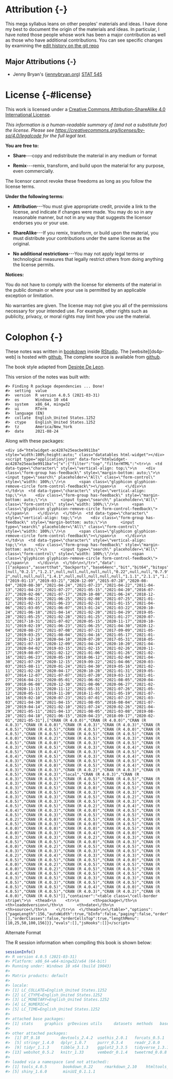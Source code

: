 



<!--class Links-->
[web]: https://smasongarrison.github.io/syllabi
[git]: https://github.com/smasongarrison/syllabi
[slides]: https://github.com/DataScience4Psych/slides
[edits]: https://github.com/smasongarrison/syllabi/commits/main
<!-- keep-->

[stat-545]: https://stat545.com
[jennybryan]: https://jennybryan.org

[albano-class]: https://www.thetaminusb.com/intro-measurement-r/
[noba]: https://nobaproject.com/
[ytplaylist]: https://ytplaylist-len.herokuapp.com/


<!--R Links-->
[cran]: https://cloud.r-project.org
[cran-faq]: https://cran.r-project.org/faqs.html
[cran-R-admin]: http://cran.r-project.org/doc/manuals/R-admin.html
[cran-add-ons]: https://cran.r-project.org/doc/manuals/R-admin.html#Add_002don-packages
[r-proj]: https://www.r-project.org
[stat-545]: https://stat545.com
[software-carpentry]: https://software-carpentry.org
[cran-r-extensions]: https://cran.r-project.org/doc/manuals/r-release/R-exts.html

<!--RStudio Links-->
[rstudio-preview]: https://www.rstudio.com/products/rstudio/download/preview/
[rstudio-official]: https://www.rstudio.com/products/rstudio/#Desktop
[rstudio-workbench]: https://www.rstudio.com/wp-content/uploads/2014/04/rstudio-workbench.png
[rstudio-support]: https://support.rstudio.com/hc/en-us
[rstudio-R-help]: https://support.rstudio.com/hc/en-us/articles/200552336-Getting-Help-with-R
[rstudio-customizing]: https://support.rstudio.com/hc/en-us/articles/200549016-Customizing-RStudio
[rstudio-key-shortcuts]: https://support.rstudio.com/hc/en-us/articles/200711853-Keyboard-Shortcuts
[rstudio-command-history]: https://support.rstudio.com/hc/en-us/articles/200526217-Command-History
[rstudio-using-projects]: https://support.rstudio.com/hc/en-us/articles/200526207-Using-Projects
[rstudio-code-snippets]: https://support.rstudio.com/hc/en-us/articles/204463668-Code-Snippets
[rstudio-dplyr-cheatsheet-download]: https://github.com/rstudio/cheatsheets/raw/master/data-transformation.pdf
[rstudio-regex-cheatsheet]: https://www.rstudio.com/wp-content/uploads/2016/09/RegExCheatsheet.pdf
[rstudio-devtools]: https://www.rstudio.com/products/rpackages/devtools/

<!--HappyGitWithR Links-->
[happy-git]: https://happygitwithr.com
[hg-install-git]: https://happygitwithr.com/install-git.html
[hg-git-client]: https://happygitwithr.com/git-client.html
[hg-github-account]: https://happygitwithr.com/github-acct.html
[hg-install-r-rstudio]: https://happygitwithr.com/install-r-rstudio.html
[hg-connect-intro]: https://happygitwithr.com/connect-intro.html
[hg-browsability]: https://happygitwithr.com/workflows-browsability.html
[hg-shell]: https://happygitwithr.com/shell.html

<!--Package Links-->
[rmarkdown]: https://rmarkdown.rstudio.com
[knitr-faq]: https://yihui.name/knitr/faq/

[tidyverse-main-page]: https://www.tidyverse.org
[tidyverse-web]: https://tidyverse.tidyverse.org
[tidyverse-github]: https://github.com/hadley/tidyverse

[dplyr-web]: https://dplyr.tidyverse.org
[dplyr-cran]: https://CRAN.R-project.org/package=dplyr
[dplyr-github]: https://github.com/hadley/dplyr
[dplyr-vignette-intro]: https://cran.r-project.org/web/packages/dplyr/vignettes/dplyr.html
[dplyr-vignette-window-fxns]: https://cran.r-project.org/web/packages/dplyr/vignettes/window-functions.html
[dplyr-vignette-two-table]: https://dplyr.tidyverse.org/articles/two-table.html

[lubridate-web]: https://lubridate.tidyverse.org
[lubridate-cran]: https://CRAN.R-project.org/package=lubridate
[lubridate-github]: https://github.com/tidyverse/lubridate
[lubridate-vignette]: https://cran.r-project.org/web/packages/lubridate/vignettes/lubridate.html

[tidyr-web]: https://tidyr.tidyverse.org
[tidyr-cran]: https://CRAN.R-project.org/package=tidyr 

[readr-web]: https://readr.tidyverse.org
[readr-vignette-intro]: https://cran.r-project.org/web/packages/readr/vignettes/readr.html

[stringr-web]: https://stringr.tidyverse.org
[stringr-cran]: https://CRAN.R-project.org/package=stringr

[ggplot2-web]: https://ggplot2.tidyverse.org
[ggplot2-tutorial]: https://github.com/jennybc/ggplot2-tutorial
[ggplot2-reference]: https://docs.ggplot2.org/current/
[ggplot2-cran]: https://CRAN.R-project.org/package=ggplot2
[ggplot2-github]: https://github.com/tidyverse/ggplot2
[ggplot2-theme-args]: https://ggplot2.tidyverse.org/reference/ggtheme.html#arguments

[gapminder-web]: https://www.gapminder.org
[gapminder-cran]: https://CRAN.R-project.org/package=gapminder

[assertthat-cran]: https://CRAN.R-project.org/package=assertthat
[assertthat-github]: https://github.com/hadley/assertthat

[ensurer-cran]: https://CRAN.R-project.org/package=ensurer
[ensurer-github]: https://github.com/smbache/ensurer

[assertr-cran]: https://CRAN.R-project.org/package=assertr
[assertr-github]: https://github.com/ropensci/assertr

[assertive-cran]: https://CRAN.R-project.org/package=assertive
[assertive-bitbucket]: https://bitbucket.org/richierocks/assertive/src/master/

[testthat-cran]: https://CRAN.R-project.org/package=testthat
[testthat-github]: https://github.com/r-lib/testthat
[testthat-web]: https://testthat.r-lib.org

[viridis-cran]: https://CRAN.R-project.org/package=viridis
[viridis-github]: https://github.com/sjmgarnier/viridis
[viridis-vignette]: https://cran.r-project.org/web/packages/viridis/vignettes/intro-to-viridis.html

[colorspace-cran]: https://CRAN.R-project.org/package=colorspace
[colorspace-vignette]: https://cran.r-project.org/web/packages/colorspace/vignettes/hcl-colors.pdf

[cowplot-cran]: https://CRAN.R-project.org/package=cowplot
[cowplot-github]: https://github.com/wilkelab/cowplot
[cowplot-vignette]: https://cran.r-project.org/web/packages/cowplot/vignettes/introduction.html

[devtools-cran]: https://CRAN.R-project.org/package=devtools
[devtools-github]: https://github.com/r-lib/devtools
[devtools-web]: https://devtools.r-lib.org
[devtools-cheatsheet]: https://www.rstudio.com/wp-content/uploads/2015/03/devtools-cheatsheet.pdf
[devtools-cheatsheet-old]: https://rawgit.com/rstudio/cheatsheets/master/package-development.pdf
[devtools-1-6]: https://blog.rstudio.com/2014/10/02/devtools-1-6/
[devtools-1-8]: https://blog.rstudio.com/2015/05/11/devtools-1-9-0/
[devtools-1-9-1]: https://blog.rstudio.com/2015/09/13/devtools-1-9-1/

[googlesheets-cran]: https://CRAN.R-project.org/package=googlesheets
[googlesheets-github]: https://github.com/jennybc/googlesheets

[tidycensus-cran]: https://CRAN.R-project.org/package=tidycensus
[tidycensus-github]: https://github.com/walkerke/tidycensus
[tidycensus-web]: https://walkerke.github.io/tidycensus/index.html

[fs-web]: https://fs.r-lib.org/index.html
[fs-cran]: https://CRAN.R-project.org/package=fs
[fs-github]: https://github.com/r-lib/fs

[plumber-web]: https://www.rplumber.io
[plumber-docs]: https://www.rplumber.io/docs/
[plumber-github]: https://github.com/trestletech/plumber
[plumber-cran]: https://CRAN.R-project.org/package=plumber

[plyr-web]: http://plyr.had.co.nz

[magrittr-web]: https://magrittr.tidyverse.org
[forcats-web]: https://forcats.tidyverse.org
[glue-web]: https://glue.tidyverse.org
[stringi-cran]: https://CRAN.R-project.org/package=stringi
[rex-github]: https://github.com/kevinushey/rex
[rcolorbrewer-cran]: https://CRAN.R-project.org/package=RColorBrewer
[dichromat-cran]: https://CRAN.R-project.org/package=dichromat

[rdryad-web]: https://docs.ropensci.org/rdryad/
[rdryad-cran]: https://CRAN.R-project.org/package=rdryad
[rdryad-github]: https://github.com/ropensci/rdryad

[roxygen2-cran]: https://CRAN.R-project.org/package=roxygen2
[roxygen2-vignette]: https://cran.r-project.org/web/packages/roxygen2/vignettes/rd.html

[shinythemes-web]: https://rstudio.github.io/shinythemes/
[shinythemes-cran]: https://CRAN.R-project.org/package=shinythemes

[shinyjs-web]: https://deanattali.com/shinyjs/
[shinyjs-cran]: https://CRAN.R-project.org/package=shinyjs
[shinyjs-github]: https://github.com/daattali/shinyjs

[leaflet-web]: https://rstudio.github.io/leaflet/
[leaflet-cran]: https://CRAN.R-project.org/package=leaflet
[leaflet-github]: https://github.com/rstudio/leaflet

[ggvis-web]: https://ggvis.rstudio.com
[ggvis-cran]: https://CRAN.R-project.org/package=ggvis
 
[usethis-web]: https://usethis.r-lib.org
[usethis-cran]: https://CRAN.R-project.org/package=usethis
[usethis-github]: https://github.com/r-lib/usethis

[pkgdown-web]: https://pkgdown.r-lib.org
[gh-github]: https://github.com/r-lib/gh

[httr-web]: https://httr.r-lib.org
[httr-cran]: https://CRAN.R-project.org/package=httr
[httr-github]: https://github.com/r-lib/httr

[gistr-web]: https://docs.ropensci.org/gistr
[gistr-cran]: https://CRAN.R-project.org/package=gistr
[gistr-github]: https://github.com/ropensci/gistr

[rvest-web]: https://rvest.tidyverse.org
[rvest-cran]: https://CRAN.R-project.org/package=rvest
[rvest-github]: https://github.com/tidyverse/rvest

[xml2-web]: https://xml2.r-lib.org
[xml2-cran]: https://CRAN.R-project.org/package=xml2
[xml2-github]: https://github.com/r-lib/xml2

[jsonlite-paper]: https://arxiv.org/abs/1403.2805
[jsonlite-cran]: https://CRAN.R-project.org/package=jsonlite
[jsonlite-github]: https://github.com/jeroen/jsonlite

[readxl-web]: https://readxl.tidyverse.org
[readxl-github]: https://github.com/tidyverse/readxl
[readxl-cran]: https://CRAN.R-project.org/package=readxl

[janitor-web]: http://sfirke.github.io/janitor/
[janitor-cran]: https://CRAN.R-project.org/package=janitor
[janitor-github]: https://github.com/sfirke/janitor

[purrr-web]: https://purrr.tidyverse.org
[curl-cran]: https://CRAN.R-project.org/package=curl

<!--Shiny links-->
[shinydashboard-web]: https://rstudio.github.io/shinydashboard/
[shinydashboard-cran]: https://CRAN.R-project.org/package=shinydashboard
[shinydashboard-github]: https://github.com/rstudio/shinydashboard


[shiny-official-web]: https://shiny.rstudio.com
[shiny-official-tutorial]: https://shiny.rstudio.com/tutorial/
[shiny-cheatsheet]: https://shiny.rstudio.com/images/shiny-cheatsheet.pdf
[shiny-articles]: https://shiny.rstudio.com/articles/
[shiny-bookdown]: https://bookdown.org/yihui/rmarkdown/shiny-documents.html
[shiny-google-groups]: https://groups.google.com/forum/#!forum/shiny-discuss
[shiny-stack-overflow]: https://stackoverflow.com/questions/tagged/shiny
[shinyapps-web]: https://www.shinyapps.io
[shiny-server-setup]: https://deanattali.com/2015/05/09/setup-rstudio-shiny-server-digital-ocean/
[shiny-reactivity]: https://shiny.rstudio.com/articles/understanding-reactivity.html
[shiny-debugging]: https://shiny.rstudio.com/articles/debugging.html
[shiny-server]: https://www.rstudio.com/products/shiny/shiny-server/

<!--Publications--> 
[adv-r]: http://adv-r.had.co.nz
[adv-r-fxns]: http://adv-r.had.co.nz/Functions.html
[adv-r-dsl]: http://adv-r.had.co.nz/dsl.html
[adv-r-defensive-programming]: http://adv-r.had.co.nz/Exceptions-Debugging.html#defensive-programming
[adv-r-fxn-args]: http://adv-r.had.co.nz/Functions.html#function-arguments
[adv-r-return-values]: http://adv-r.had.co.nz/Functions.html#return-values
[adv-r-closures]: http://adv-r.had.co.nz/Functional-programming.html#closures

[r4ds]: https://r4ds.had.co.nz
[r4ds-transform]: https://r4ds.had.co.nz/transform.html
[r4ds-strings]: https://r4ds.had.co.nz/strings.html
[r4ds-readr-strings]: https://r4ds.had.co.nz/data-import.html#readr-strings
[r4ds-dates-times]: https://r4ds.had.co.nz/dates-and-times.html
[r4ds-data-import]: http://r4ds.had.co.nz/data-import.html
[r4ds-relational-data]: https://r4ds.had.co.nz/relational-data.html
[r4ds-pepper-shaker]: https://r4ds.had.co.nz/vectors.html#lists-of-condiments

[r-pkgs2]: https://r-pkgs.org/index.html
[r-pkgs2-whole-game]: https://r-pkgs.org/whole-game.html
[r-pkgs2-description]: https://r-pkgs.org/description.html
[r-pkgs2-man]: https://r-pkgs.org/man.htm
[r-pkgs2-tests]: https://r-pkgs.org/tests.html
[r-pkgs2-namespace]: https://r-pkgs.org/namespace.html
[r-pkgs2-vignettes]: https://r-pkgs.org/vignettes.html
[r-pkgs2-release]: https://r-pkgs.org/release.html
[r-pkgs2-r-code]: https://r-pkgs.org/r.html#r

[r-graphics-cookbook]: http://shop.oreilly.com/product/0636920023135.do

[cookbook-for-r]: http://www.cookbook-r.com 
[cookbook-for-r-graphs]: http://www.cookbook-r.com/Graphs/
[cookbook-for-r-multigraphs]: http://www.cookbook-r.com/Graphs/Multiple_graphs_on_one_page_(ggplot2)/

[elegant-graphics-springer]: https://www.springer.com/gp/book/9780387981413

[testthat-article]: https://journal.r-project.org/archive/2011-1/RJournal_2011-1_Wickham.pdf
[worry-about-color]: https://github.com/DataScience4Psych/DataScience4Psych/blob/master/admin/pdfs/Why%20Should%20Engineers%20and%20Scientists%20Be%20Worried%20About%20Color.pdf
[escaping-rgbland-pdf]: https://eeecon.uibk.ac.at/~zeileis/papers/Zeileis+Hornik+Murrell-2009.pdf
[escaping-rgbland-doi]: https://doi.org/10.1016/j.csda.2008.11.033


<!--R Documentation-->
[rdocs-extremes]: https://rdrr.io/r/base/Extremes.html
[rdocs-range]: https://rdrr.io/r/base/range.html
[rdocs-quantile]: https://rdrr.io/r/stats/quantile.html
[rdocs-c]: https://rdrr.io/r/base/c.html
[rdocs-list]: https://rdrr.io/r/base/list.html
[rdocs-lm]: https://rdrr.io/r/stats/lm.html
[rdocs-coef]: https://rdrr.io/r/stats/coef.html
[rdocs-devices]: https://rdrr.io/r/grDevices/Devices.html
[rdocs-ggsave]: https://rdrr.io/cran/ggplot2/man/ggsave.html
[rdocs-dev]: https://rdrr.io/r/grDevices/dev.html


<!--Wikipedia Links-->
[wiki-snake-case]: https://en.wikipedia.org/wiki/Snake_case
[wiki-hello-world]: https://en.wikipedia.org/wiki/%22Hello,_world!%22_program
[wiki-janus]: https://en.wikipedia.org/wiki/Janus
[wiki-nesting-dolls]: https://en.wikipedia.org/wiki/Matryoshka_doll
[wiki-pure-fxns]: https://en.wikipedia.org/wiki/Pure_function
[wiki-camel-case]: https://en.wikipedia.org/wiki/Camel_case
[wiki-mojibake]: https://en.wikipedia.org/wiki/Mojibake
[wiki-row-col-major-order]: https://en.wikipedia.org/wiki/Row-_and_column-major_order
[wiki-boxplot]: https://en.wikipedia.org/wiki/Box_plot
[wiki-brewer]: https://en.wikipedia.org/wiki/Cynthia_Brewer
[wiki-vector-graphics]: https://en.wikipedia.org/wiki/Vector_graphics
[wiki-raster-graphics]: https://en.wikipedia.org/wiki/Raster_graphics
[wiki-dry]: https://en.wikipedia.org/wiki/Don%27t_repeat_yourself
[wiki-web-scraping]: https://en.wikipedia.org/wiki/Web_scraping
[wiki-xpath]: https://en.wikipedia.org/wiki/XPath
[wiki-css-selector]: https://en.wikipedia.org/wiki/Cascading_Style_Sheets#Selector


<!--Misc. Links-->
[split-apply-combine]: https://www.jstatsoft.org/article/view/v040i01
[useR-2014-dropbox]: https://www.dropbox.com/sh/i8qnluwmuieicxc/AAAgt9tIKoIm7WZKIyK25lh6a
[gh-pages]: https://pages.github.com
[html-preview]: http://htmlpreview.github.io
[tj-mahr-slides]: https://github.com/tjmahr/MadR_Pipelines
[dataschool-dplyr]: https://www.dataschool.io/dplyr-tutorial-for-faster-data-manipulation-in-r/
[xckd-randall-munroe]: https://fivethirtyeight.com/features/xkcd-randall-munroe-qanda-what-if/
[athena-zeus-forehead]: https://tinyurl.com/athenaforehead
[tidydata-lotr]: https://github.com/jennybc/lotr-tidy#readme
[minimal-make]: https://kbroman.org/minimal_make/
[write-data-tweet]: https://twitter.com/vsbuffalo/statuses/358699162679787521
[belt-and-suspenders]: https://www.wisegeek.com/what-does-it-mean-to-wear-belt-and-suspenders.htm
[research-workflow]: https://www.carlboettiger.info/2012/05/06/research-workflow.html
[yak-shaving]: https://seths.blog/2005/03/dont_shave_that/
[yaml-with-csv]: https://blog.datacite.org/using-yaml-frontmatter-with-csv/
[reproducible-examples]: https://stackoverflow.com/questions/5963269/how-to-make-a-great-r-reproducible-example
[blog-strings-as-factors]: https://notstatschat.tumblr.com/post/124987394001/stringsasfactors-sigh
[bio-strings-as-factors]: https://simplystatistics.org/2015/07/24/stringsasfactors-an-unauthorized-biography
[stackexchange-outage]: https://stackstatus.net/post/147710624694/outage-postmortem-july-20-2016
[email-regex]: https://emailregex.com
[fix-atom-bug]: https://davidvgalbraith.com/how-i-fixed-atom/
[icu-regex]: http://userguide.icu-project.org/strings/regexp
[regex101]: https://regex101.com
[regexr]: https://regexr.com
[utf8-debug]: http://www.i18nqa.com/debug/utf8-debug.html
[unicode-no-excuses]: https://www.joelonsoftware.com/2003/10/08/the-absolute-minimum-every-software-developer-absolutely-positively-must-know-about-unicode-and-character-sets-no-excuses/
[programmers-encoding]: http://kunststube.net/encoding/
[encoding-probs-ruby]: https://www.justinweiss.com/articles/3-steps-to-fix-encoding-problems-in-ruby/
[theyre-to-theyre]: https://www.justinweiss.com/articles/how-to-get-from-theyre-to-theyre/
[lubridate-ex1]: https://www.r-exercises.com/2016/08/15/dates-and-times-simple-and-easy-with-lubridate-part-1/
[lubridate-ex2]: https://www.r-exercises.com/2016/08/29/dates-and-times-simple-and-easy-with-lubridate-exercises-part-2/
[lubridate-ex3]: https://www.r-exercises.com/2016/10/04/dates-and-times-simple-and-easy-with-lubridate-exercises-part-3/
[google-sql-join]: https://www.google.com/search?q=sql+join&tbm=isch
[min-viable-product]: https://blog.fastmonkeys.com/
[telescope-rule]: http://c2.com/cgi/wiki?TelescopeRule
[unix-philosophy]: http://www.faqs.org/docs/artu/ch01s06.html
[twitter-wrathematics]: https://twitter.com/wrathematics
[robbins-effective-graphs]: https://www.amazon.com/Creating-Effective-Graphs-Naomi-Robbins/dp/0985911123
[r-graph-catalog-github]: https://github.com/jennybc/r-graph-catalog
[google-pie-charts]: https://www.google.com/search?q=pie+charts+suck
[why-pie-charts-suck]: https://www.richardhollins.com/blog/why-pie-charts-suck/
[worst-figure]: https://robjhyndman.com/hyndsight/worst-figure/
[naomi-robbins]: http://www.nbr-graphs.com
[hadley-github-index]: https://hadley.github.io
[scipy-2015-matplotlib-colors]: https://www.youtube.com/watch?v=xAoljeRJ3lU
[winston-chang-github]: https://github.com/wch
[favorite-rgb-color]: https://manyworldstheory.com/2013/01/15/my-favorite-rgb-color/
[stowers-color-chart]: https://web.archive.org/web/20121022044903/http://research.stowers-institute.org/efg/R/Color/Chart/
[stowers-using-color-in-R]: https://www.uv.es/conesa/CursoR/material/UsingColorInR.pdf
[zombie-project]: https://imgur.com/ewmBeQG
[tweet-project-resurfacing]: https://twitter.com/JohnDCook/status/522377493417033728
[rgraphics-looks-tips]: https://blog.revolutionanalytics.com/2009/01/10-tips-for-making-your-r-graphics-look-their-best.html
[rgraphics-svg-tips]: https://blog.revolutionanalytics.com/2011/07/r-svg-graphics.html
[zev-ross-cheatsheet]: http://zevross.com/blog/2014/08/04/beautiful-plotting-in-r-a-ggplot2-cheatsheet-3/
[parker-writing-r-packages]: https://hilaryparker.com/2014/04/29/writing-an-r-package-from-scratch/
[broman-r-packages]: https://kbroman.org/pkg_primer/
[broman-tools4rr]: https://kbroman.org/Tools4RR/
[leeks-r-packages]: https://github.com/jtleek/rpackages
[build-maintain-r-packages]: https://thepoliticalmethodologist.com/2014/08/14/building-and-maintaining-r-packages-with-devtools-and-roxygen2/
[murdoch-package-vignette-slides]: https://web.archive.org/web/20160824010213/http://www.stats.uwo.ca/faculty/murdoch/ism2013/5Vignettes.pdf
[how-r-searches]: http://blog.obeautifulcode.com/R/How-R-Searches-And-Finds-Stuff/




# Attribution {-}

This mega syllabus leans on other peoples' materials and ideas. I have done my best to document the origin of the materials and ideas. In particular, I have noted those people whose work has been a major contribution as well as those who have additional contributions. You can see specific changes by examining the [edit history on the git repo](https://github.com/smasongarrison/Syllabi/commits/main)

## Major Attributions  {-}

* Jenny Bryan's ([jennybryan.org](https://jennybryan.org)) [STAT 545][stat-545]


<!-- ## Additional Attributions  {-} -->


# License {-#license}

This work is licensed under a [Creative Commons Attribution-ShareAlike 4.0 International License](https://creativecommons.org/licenses/by-sa/4.0/).

<center>
<i class="fab fa-creative-commons fa-2x"></i><i class="fab fa-creative-commons-by fa-2x"></i><i class="fab fa-creative-commons-sa fa-2x"></i>
</center>

*This information is a human-readable summary of (and not a substitute for) the license.
Please see <https://creativecommons.org/licenses/by-sa/4.0/legalcode> for the full legal text.*

**You are free to:**

- **Share**---copy and redistribute the material in any medium or
  format

- **Remix**---remix, transform, and build upon the material for any
  purpose, even commercially.

The licensor cannot revoke these freedoms as long as you follow the
license terms.

**Under the following terms:**

- **Attribution**---You must give appropriate credit, provide a link
  to the license, and indicate if changes were made. You may do so in
  any reasonable manner, but not in any way that suggests the licensor
  endorses you or your use.
  
- **ShareAlike**---If you remix, transform, or build upon the material, you must distribute your contributions under the same license as the original. 

- **No additional restrictions**---You may not apply legal terms or
  technological measures that legally restrict others from doing
  anything the license permits.

**Notices:**

You do not have to comply with the license for elements of the
material in the public domain or where your use is permitted by an
applicable exception or limitation.

No warranties are given. The license may not give you all of the
permissions necessary for your intended use. For example, other rights
such as publicity, privacy, or moral rights may limit how you use the
material.






# Colophon {-}

These notes was written in [bookdown](http://bookdown.org/) inside [RStudio](http://www.rstudio.com/ide/). The [website][ds4p-web] is hosted with [github](https://www.github.com), The complete source is available from [github][git].

The book style adapted from [Desirée De Leon](https://desiree.rbind.io/).

This version of the notes was built with:




```
#> Finding R package dependencies ... Done!
#>  setting  value                       
#>  version  R version 4.0.5 (2021-03-31)
#>  os       Windows 10 x64              
#>  system   x86_64, mingw32             
#>  ui       RTerm                       
#>  language (EN)                        
#>  collate  English_United States.1252  
#>  ctype    English_United States.1252  
#>  tz       America/New_York            
#>  date     2021-08-24
```

Along with these packages:


```{=html}
<div id="htmlwidget-ac4287e25eacbe9911ba" style="width:100%;height:auto;" class="datatables html-widget"></div>
<script type="application/json" data-for="htmlwidget-ac4287e25eacbe9911ba">{"x":{"filter":"top","filterHTML":"<tr>\n  <td data-type=\"character\" style=\"vertical-align: top;\">\n    <div class=\"form-group has-feedback\" style=\"margin-bottom: auto;\">\n      <input type=\"search\" placeholder=\"All\" class=\"form-control\" style=\"width: 100%;\"/>\n      <span class=\"glyphicon glyphicon-remove-circle form-control-feedback\"><\/span>\n    <\/div>\n  <\/td>\n  <td data-type=\"character\" style=\"vertical-align: top;\">\n    <div class=\"form-group has-feedback\" style=\"margin-bottom: auto;\">\n      <input type=\"search\" placeholder=\"All\" class=\"form-control\" style=\"width: 100%;\"/>\n      <span class=\"glyphicon glyphicon-remove-circle form-control-feedback\"><\/span>\n    <\/div>\n  <\/td>\n  <td data-type=\"character\" style=\"vertical-align: top;\">\n    <div class=\"form-group has-feedback\" style=\"margin-bottom: auto;\">\n      <input type=\"search\" placeholder=\"All\" class=\"form-control\" style=\"width: 100%;\"/>\n      <span class=\"glyphicon glyphicon-remove-circle form-control-feedback\"><\/span>\n    <\/div>\n  <\/td>\n  <td data-type=\"character\" style=\"vertical-align: top;\">\n    <div class=\"form-group has-feedback\" style=\"margin-bottom: auto;\">\n      <input type=\"search\" placeholder=\"All\" class=\"form-control\" style=\"width: 100%;\"/>\n      <span class=\"glyphicon glyphicon-remove-circle form-control-feedback\"><\/span>\n    <\/div>\n  <\/td>\n<\/tr>","data":[["askpass","assertthat","backports","base64enc","bit","bit64","bitops","blob","bookdown","brew","brio","broom","cachem","callr","cellranger","checkmate","cli","clipr","colorspace","commonmark","conflicted","cpp11","crayon","credentials","crosstalk","crul","curl","data.table","DBI","dbplyr","desc","devtools","dichromat","diffobj","digest","dplyr","DT","dtplyr","ellipsis","evaluate","fansi","farver","fastmap","forcats","fs","gapminder","gargle","gender","genderdata","generics","geonames","gert","ggplot2","gh","gitcreds","glue","googledrive","googlesheets4","gridExtra","gt","gtable","haven","highr","hms","htmltools","htmlwidgets","httpcode","httr","ids","ini","isoband","jsonlite","knitr","labeling","later","lattice","lazyeval","lifecycle","lubridate","magrittr","markdown","MASS","Matrix","memoise","mgcv","mime","modelr","munsell","nlme","openssl","pillar","pkgbuild","pkgconfig","pkgload","plyr","praise","prettyunits","processx","progress","promises","ps","purrr","R6","rappdirs","rcmdcheck","RColorBrewer","Rcpp","readr","readxl","rebird","rematch","rematch2","remotes","reprex","reshape2","rjson","rlang","rmarkdown","roxygen2","rplos","rprojroot","rstudioapi","rversions","rvest","sass","scales","selectr","sessioninfo","solrium","stringi","stringr","sys","testthat","tibble","tidyr","tidyselect","tidyverse","tinytex","triebeard","tzdb","urltools","usethis","utf8","uuid","vctrs","viridis","viridisLite","vroom","waldo","whisker","withr","xfun","xml2","xopen","yaml","zip"],[null,"0.2.1","1.2.1",null,null,null,null,null,"0.22",null,null,"0.7.9","1.0.5","3.7.0","1.1.0",null,"3.0.1",null,"2.0-2",null,null,null,"1.4.1",null,null,null,null,null,"1.1.1","2.1.1","1.3.0","2.4.2",null,null,"0.6.27","1.0.7","0.18",null,"0.3.2","0.14","0.5.0",null,"1.1.0","0.5.1","1.5.0",null,null,null,null,"0.1.0",null,null,"3.3.5",null,null,"1.4.2",null,null,null,null,"0.3.0","2.4.3",null,"1.1.0","0.5.1.1","1.5.3",null,"1.4.2",null,null,null,"1.7.2","1.33",null,null,null,null,"1.0.0","1.7.10","2.0.1",null,null,null,"2.0.0",null,null,"0.1.8","0.5.0",null,null,"1.6.2","1.2.0","2.0.3","1.2.1",null,null,"1.1.1","3.5.2",null,null,"1.6.0","0.3.4","2.5.0",null,null,null,"1.0.7","2.0.0","1.3.1",null,null,null,"2.4.0","2.0.1",null,null,"0.4.10","2.10",null,null,"2.0.2","0.13",null,"1.0.1","0.4.0","1.1.1",null,"1.1.1",null,"1.7.3","1.4.0",null,"3.0.4","3.1.3","1.1.3","1.1.1","1.3.1",null,null,"0.1.2",null,"2.0.1","1.2.2",null,"0.3.8",null,null,null,null,null,"2.4.2","0.24","1.3.2",null,"2.2.1",null],["2019-01-13","2019-03-21","2020-12-09","2015-07-28","2020-08-04","2020-08-30","2021-04-24","2021-07-23","2021-04-22","2011-04-13","2021-04-23","2021-07-27","2021-05-15","2021-04-20","2016-07-27","2020-02-06","2021-07-17","2020-10-08","2021-06-24","2018-12-01","2019-06-21","2021-06-25","2021-02-08","2021-07-25","2021-01-12","2021-02-15","2021-06-23","2021-02-21","2021-01-15","2021-04-06","2021-03-05","2021-06-07","2013-01-24","2021-03-22","2020-10-24","2021-06-18","2021-04-14","2021-02-20","2021-04-29","2019-05-28","2021-05-25","2021-02-28","2021-01-25","2021-01-27","2020-07-31","2017-10-31","2021-07-02","2020-05-15","2020-11-17","2020-10-31","2019-02-19","2021-06-23","2021-06-25","2021-04-30","2020-12-04","2020-08-27","2021-07-08","2021-07-21","2017-09-09","2021-05-12","2019-03-25","2021-08-04","2021-04-16","2021-05-17","2021-01-22","2020-12-10","2020-04-10","2020-07-20","2017-05-31","2018-05-20","2021-07-13","2020-12-09","2021-04-24","2020-10-20","2021-04-23","2020-04-02","2019-03-15","2021-02-15","2021-02-26","2020-11-17","2019-08-07","2021-02-12","2021-01-06","2021-01-26","2021-02-16","2021-06-23","2020-05-19","2018-06-12","2021-02-04","2021-04-30","2021-07-29","2020-12-15","2019-09-22","2021-04-06","2020-03-03","2015-08-11","2020-01-24","2021-04-30","2019-05-16","2021-02-11","2021-02-28","2020-04-17","2020-10-28","2021-01-31","2019-05-07","2014-12-07","2021-07-07","2021-07-20","2019-03-13","2021-01-27","2016-04-21","2020-05-01","2021-06-02","2021-08-05","2020-04-09","2018-06-08","2020-12-30","2021-08-06","2020-06-27","2021-02-23","2020-11-15","2020-11-12","2021-05-31","2021-07-26","2021-05-12","2020-05-11","2019-11-20","2018-11-05","2021-05-19","2021-07-16","2019-02-10","2020-07-23","2021-07-01","2021-07-23","2021-03-03","2021-04-30","2021-04-15","2021-08-05","2016-08-04","2021-07-20","2019-04-14","2021-02-10","2021-07-24","2020-02-26","2021-04-29","2021-05-11","2021-04-13","2021-08-05","2021-03-08","2019-08-28","2021-04-18","2021-06-15","2020-04-23","2018-09-17","2020-02-01","2021-05-31"],["CRAN (R 4.0.0)","CRAN (R 4.0.0)","CRAN (R 4.0.3)","CRAN (R 4.0.0)","CRAN (R 4.0.3)","CRAN (R 4.0.3)","CRAN (R 4.0.5)","CRAN (R 4.0.5)","CRAN (R 4.0.5)","CRAN (R 4.0.0)","CRAN (R 4.0.5)","CRAN (R 4.0.5)","CRAN (R 4.0.5)","CRAN (R 4.0.5)","CRAN (R 4.0.0)","CRAN (R 4.0.2)","CRAN (R 4.0.5)","CRAN (R 4.0.3)","CRAN (R 4.0.5)","CRAN (R 4.0.0)","CRAN (R 4.0.3)","CRAN (R 4.0.5)","CRAN (R 4.0.3)","CRAN (R 4.0.5)","CRAN (R 4.0.3)","CRAN (R 4.0.4)","CRAN (R 4.0.5)","CRAN (R 4.0.4)","CRAN (R 4.0.3)","CRAN (R 4.0.5)","CRAN (R 4.0.4)","CRAN (R 4.0.5)","CRAN (R 4.0.3)","CRAN (R 4.0.4)","CRAN (R 4.0.3)","CRAN (R 4.0.5)","CRAN (R 4.0.5)","CRAN (R 4.0.5)","CRAN (R 4.0.5)","CRAN (R 4.0.0)","CRAN (R 4.0.5)","CRAN (R 4.0.4)","CRAN (R 4.0.3)","CRAN (R 4.0.3)","CRAN (R 4.0.2)","CRAN (R 4.0.3)","CRAN (R 4.0.5)","CRAN (R 4.0.3)","local","CRAN (R 4.0.3)","CRAN (R 4.0.3)","CRAN (R 4.0.5)","CRAN (R 4.0.5)","CRAN (R 4.0.5)","CRAN (R 4.0.3)","CRAN (R 4.0.2)","CRAN (R 4.0.5)","CRAN (R 4.0.5)","CRAN (R 4.0.3)","CRAN (R 4.0.5)","CRAN (R 4.0.0)","CRAN (R 4.0.5)","CRAN (R 4.0.5)","CRAN (R 4.0.5)","CRAN (R 4.0.3)","CRAN (R 4.0.3)","CRAN (R 4.0.3)","CRAN (R 4.0.3)","CRAN (R 4.0.5)","CRAN (R 4.0.2)","CRAN (R 4.0.5)","CRAN (R 4.0.3)","CRAN (R 4.0.5)","CRAN (R 4.0.3)","CRAN (R 4.0.5)","CRAN (R 4.0.5)","CRAN (R 4.0.2)","CRAN (R 4.0.4)","CRAN (R 4.0.4)","CRAN (R 4.0.3)","CRAN (R 4.0.0)","CRAN (R 4.0.5)","CRAN (R 4.0.5)","CRAN (R 4.0.3)","CRAN (R 4.0.5)","CRAN (R 4.0.5)","CRAN (R 4.0.2)","CRAN (R 4.0.0)","CRAN (R 4.0.5)","CRAN (R 4.0.5)","CRAN (R 4.0.5)","CRAN (R 4.0.3)","CRAN (R 4.0.0)","CRAN (R 4.0.5)","CRAN (R 4.0.0)","CRAN (R 4.0.0)","CRAN (R 4.0.0)","CRAN (R 4.0.5)","CRAN (R 4.0.0)","CRAN (R 4.0.3)","CRAN (R 4.0.4)","CRAN (R 4.0.0)","CRAN (R 4.0.3)","CRAN (R 4.0.3)","CRAN (R 4.0.2)","CRAN (R 4.0.3)","CRAN (R 4.0.5)","CRAN (R 4.0.5)","CRAN (R 4.0.0)","CRAN (R 4.0.3)","CRAN (R 4.0.0)","CRAN (R 4.0.2)","CRAN (R 4.0.5)","CRAN (R 4.0.5)","CRAN (R 4.0.3)","CRAN (R 4.0.3)","CRAN (R 4.0.3)","CRAN (R 4.0.5)","CRAN (R 4.0.2)","CRAN (R 4.0.4)","CRAN (R 4.0.3)","CRAN (R 4.0.3)","CRAN (R 4.0.5)","CRAN (R 4.0.5)","CRAN (R 4.0.5)","CRAN (R 4.0.0)","CRAN (R 4.0.0)","CRAN (R 4.0.2)","CRAN (R 4.0.5)","CRAN (R 4.0.5)","CRAN (R 4.0.0)","CRAN (R 4.0.2)","CRAN (R 4.0.5)","CRAN (R 4.0.5)","CRAN (R 4.0.4)","CRAN (R 4.0.5)","CRAN (R 4.0.5)","CRAN (R 4.0.5)","CRAN (R 4.0.3)","CRAN (R 4.0.5)","CRAN (R 4.0.3)","CRAN (R 4.0.3)","CRAN (R 4.0.5)","CRAN (R 4.0.3)","CRAN (R 4.0.5)","CRAN (R 4.0.5)","CRAN (R 4.0.5)","CRAN (R 4.0.5)","CRAN (R 4.0.4)","CRAN (R 4.0.0)","CRAN (R 4.0.5)","CRAN (R 4.0.5)","CRAN (R 4.0.3)","CRAN (R 4.0.2)","CRAN (R 4.0.0)","CRAN (R 4.0.5)"]],"container":"<table class=\"cell-border stripe\">\n  <thead>\n    <tr>\n      <th>package<\/th>\n      <th>loadedversion<\/th>\n      <th>date<\/th>\n      <th>source<\/th>\n    <\/tr>\n  <\/thead>\n<\/table>","options":{"pageLength":156,"autoWidth":true,"bInfo":false,"paging":false,"order":[],"orderClasses":false,"orderCellsTop":true,"lengthMenu":[10,25,50,100,156]}},"evals":[],"jsHooks":[]}</script>
```




Alternate Format

The R session information when compiling this book is shown below:




```r
sessionInfo()
#> R version 4.0.5 (2021-03-31)
#> Platform: x86_64-w64-mingw32/x64 (64-bit)
#> Running under: Windows 10 x64 (build 19043)
#> 
#> Matrix products: default
#> 
#> locale:
#> [1] LC_COLLATE=English_United States.1252 
#> [2] LC_CTYPE=English_United States.1252   
#> [3] LC_MONETARY=English_United States.1252
#> [4] LC_NUMERIC=C                          
#> [5] LC_TIME=English_United States.1252    
#> 
#> attached base packages:
#> [1] stats     graphics  grDevices utils     datasets  methods   base     
#> 
#> other attached packages:
#>  [1] DT_0.18         devtools_2.4.2  usethis_2.0.1   forcats_0.5.1  
#>  [5] stringr_1.4.0   dplyr_1.0.7     purrr_0.3.4     readr_2.0.0    
#>  [9] tidyr_1.1.3     tibble_3.1.3    ggplot2_3.3.5   tidyverse_1.3.1
#> [13] webshot_0.5.2   knitr_1.33      vembedr_0.1.4   tweetrmd_0.0.8 
#> 
#> loaded via a namespace (and not attached):
#> [1] tools_4.0.5       bookdown_0.22     rmarkdown_2.10    htmltools_0.5.1.1
#> [5] shiny_1.6.0       miniUI_0.1.1.1
```
